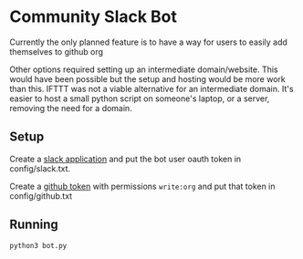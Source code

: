 # Community Slack Bot

Currently the only planned feature is to have a way
for users to easily add themselves to github org

Other options required setting up an intermediate domain/website.
This would have been possible but the setup and hosting would
be more work than this.
IFTTT was not a viable alternative for an intermediate domain.
It's easier to host a small python script on someone's laptop,
or a server, removing the need for a domain.

## Setup
Create a [slack application](https://api.slack.com/) 
and put the bot user oauth token in config/slack.txt. 

Create a [github token](https://github.com/settings/tokens) 
with permissions `write:org` and put that token in config/github.txt

## Running
```
python3 bot.py
```
